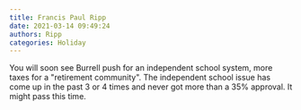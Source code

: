 ```yaml
---
title: Francis Paul Ripp
date: 2021-03-14 09:49:24
authors: Ripp
categories: Holiday
---
```


 You will soon see Burrell push for an independent school system, more taxes for a "retirement community". The independent school issue has come up in the past 3 or 4 times and never got more than a 35% approval. It might pass this time.